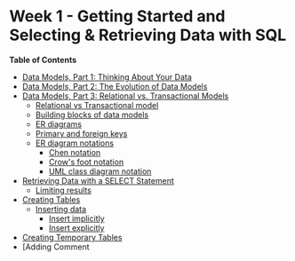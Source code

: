 # Week 1 - Getting Started and Selecting & Retrieving Data with SQL

<!-- START doctoc generated TOC please keep comment here to allow auto update -->
<!-- DON'T EDIT THIS SECTION, INSTEAD RE-RUN doctoc TO UPDATE -->
**Table of Contents**

- [Data Models, Part 1: Thinking About Your Data](#data-models-part-1-thinking-about-your-data)
- [Data Models, Part 2: The Evolution of Data Models](#data-models-part-2-the-evolution-of-data-models)
- [Data Models, Part 3: Relational vs. Transactional Models](#data-models-part-3-relational-vs-transactional-models)
  - [Relational vs Transactional model](#relational-vs-transactional-model)
  - [Building blocks of data models](#building-blocks-of-data-models)
  - [ER diagrams](#er-diagrams)
  - [Primary and foreign keys](#primary-and-foreign-keys)
  - [ER diagram notations](#er-diagram-notations)
    - [Chen notation](#chen-notation)
    - [Crow's foot notation](#crows-foot-notation)
    - [UML class diagram notation](#uml-class-diagram-notation)
- [Retrieving Data with a SELECT Statement](#retrieving-data-with-a-select-statement)
  - [Limiting results](#limiting-results)
- [Creating Tables](#creating-tables)
  - [Inserting data](#inserting-data)
    - [Insert implicitly](#insert-implicitly)
    - [Insert explicitly](#insert-explicitly)
- [Creating Temporary Tables](#creating-temporary-tables)
- [Adding Comment